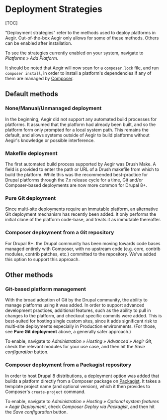 Deployment Strategies
=====================

[TOC]

"Deployment strategies" refer to the methods used to deploy platforms in Aegir. Out-of-the-box Aegir only allows for some of these methods.  Others can be enabled after installation.

To see the strategies currently enabled on your system, navigate to *Platforms » Add Platform*.

It should be noted that Aegir will now scan for a `composer.lock` file, and run `composer install`, in order to install a platform's dependencies if any of them are managed by [Composer](https://getcomposer.org/).

Default methods
---------------

### None/Manual/Unmanaged deployment

In the beginning, Aegir did not support any automated build processes for platforms. It assumed that the platform had already been built, and so the platform form only prompted for a local system path. This remains the default, and allows systems outside of Aegir to build platforms without Aegir's knowledge or possible interference.

### Makefile deployment

The first automated build process supported by Aegir was Drush Make. A field is provided to enter the path or URL of a Drush makefile from which to build the platform. While this was the recommended best-practice for Drupal platforms through the 7.x release cycle for a time, Git and/or Composer-based deployments are now more common for Drupal 8+.

### Pure Git deployment

Since multi-site deployments require an immutable platform, an alternative Git deployment mechanism has recently been added. It only performs the initial clone of the platform code-base, and treats it as immutable thereafter.

### Composer deployment from a Git repository

For Drupal 8+. the Drupal community has been moving towards code bases managed entirely with Composer, with no upstream code (e.g. core, contrib modules, contrib patches, etc.) committed to the repository.  We've added this option to support this approach.

Other methods
-------------

### Git-based platform management

With the broad adoption of Git by the Drupal community, the ability to manage platforms using it was added. In order to support advanced development practices, additional features, such as the ability to pull in changes to the platform, and checkout specific commits were added. This is best-suited for hosting single custom sites, since it adds significant risk to multi-site deployments especially in Production environments.  (For those, see **Pure Git deployment** above, a generally safer approach.)

To enable, navigate to *Administration » Hosting » Advanced » Aegir Git*, check the relevant modules for your use case, and then hit the *Save configuration* button.

### Composer deployment from a Packagist repository

In order to host Drupal 8 distributions, a deployment option was added that builds a platform directly from a Composer package on [Packagist](https://packagist.org/). It takes a template project name (and optional version), which it then provides to Composer's `create-project` command.

To enable, navigate to *Administration » Hosting » Optional system features » Aegir Deployment*, check *Composer Deploy via Packagist*, and then hit the *Save configuration* button.
